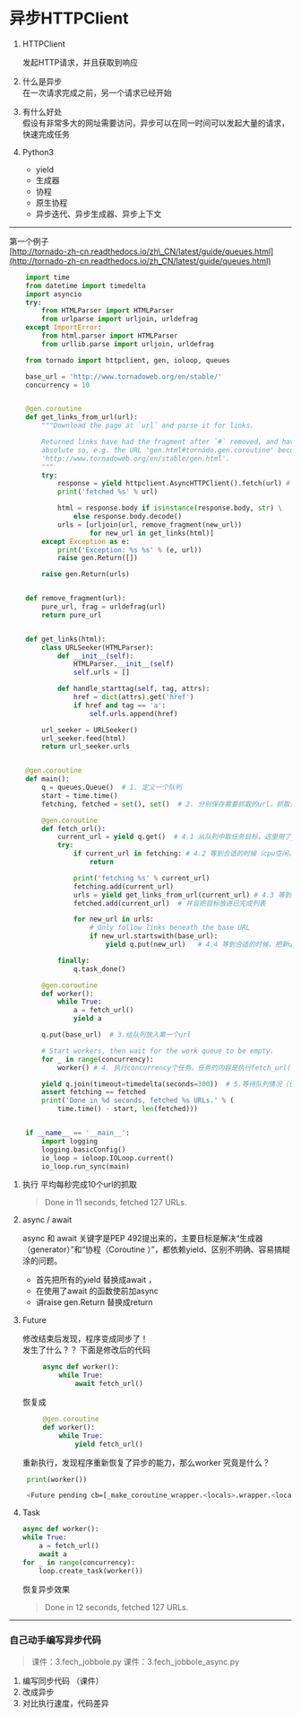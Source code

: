 # 异步HTTPClient

1. HTTPClient

   发起HTTP请求，并且获取到响应

2. 什么是异步  
    在一次请求完成之前，另一个请求已经开始

3. 有什么好处  
    假设有非常多大的网址需要访问，异步可以在同一时间可以发起大量的请求，快速完成任务

4. Python3

   * yield
   * 生成器
   * 协程
   * 原生协程
   * 异步迭代、异步生成器、异步上下文

---

第一个例子  
[http://tornado-zh-cn.readthedocs.io/zh\_CN/latest/guide/queues.html](http://tornado-zh-cn.readthedocs.io/zh_CN/latest/guide/queues.html)

```python
    import time
    from datetime import timedelta
    import asyncio
    try:
        from HTMLParser import HTMLParser
        from urlparse import urljoin, urldefrag
    except ImportError:
        from html.parser import HTMLParser
        from urllib.parse import urljoin, urldefrag

    from tornado import httpclient, gen, ioloop, queues

    base_url = 'http://www.tornadoweb.org/en/stable/'
    concurrency = 10


    @gen.coroutine
    def get_links_from_url(url):
        """Download the page at `url` and parse it for links.

        Returned links have had the fragment after `#` removed, and have been made
        absolute so, e.g. the URL 'gen.html#tornado.gen.coroutine' becomes
        'http://www.tornadoweb.org/en/stable/gen.html'.
        """
        try:
            response = yield httpclient.AsyncHTTPClient().fetch(url) # 发送http请求
            print('fetched %s' % url)

            html = response.body if isinstance(response.body, str) \
                else response.body.decode()
            urls = [urljoin(url, remove_fragment(new_url))
                    for new_url in get_links(html)]
        except Exception as e:
            print('Exception: %s %s' % (e, url))
            raise gen.Return([])

        raise gen.Return(urls)


    def remove_fragment(url):
        pure_url, frag = urldefrag(url)
        return pure_url


    def get_links(html):
        class URLSeeker(HTMLParser):
            def __init__(self):
                HTMLParser.__init__(self)
                self.urls = []

            def handle_starttag(self, tag, attrs):
                href = dict(attrs).get('href')
                if href and tag == 'a':
                    self.urls.append(href)

        url_seeker = URLSeeker()
        url_seeker.feed(html)
        return url_seeker.urls


    @gen.coroutine
    def main():
        q = queues.Queue()  # 1. 定义一个队列
        start = time.time()
        fetching, fetched = set(), set()  # 2. 分别保存需要抓取的url，抓取过的url ，思考：为什么用set？

        @gen.coroutine
        def fetch_url():
            current_url = yield q.get()  # 4.1 从队列中取任务目标，这里用了yield，所以取目标的时候交出cpu权限，另外一个任务也开始取
            try:
                if current_url in fetching: # 4.2 等到合适的时候（cpu空闲，或是某个任务的目标获取成功），开始处理
                    return

                print('fetching %s' % current_url)
                fetching.add(current_url)
                urls = yield get_links_from_url(current_url) # 4.3 等到合适的时候，开始从url中获取url（暂时不关注怎么获取的）
                fetched.add(current_url)  # 并且把目标放进已完成列表

                for new_url in urls:
                    # Only follow links beneath the base URL
                    if new_url.startswith(base_url):
                        yield q.put(new_url)   # 4.4 等到合适的时候，把新url放入队列，等待下一次循环的时候处理

            finally:
                q.task_done()

        @gen.coroutine
        def worker():
            while True:
                a = fetch_url()
                yield a

        q.put(base_url)  # 3.给队列放入第一个url

        # Start workers, then wait for the work queue to be empty.
        for _ in range(concurrency):
            worker() # 4. 执行concurrency个任务，任务的内容是执行fetch_url()

        yield q.join(timeout=timedelta(seconds=300))  # 5.等待队列情况（也就是任务完成了再进入下一步）
        assert fetching == fetched
        print('Done in %d seconds, fetched %s URLs.' % (
            time.time() - start, len(fetched)))


    if __name__ == '__main__':
        import logging
        logging.basicConfig()
        io_loop = ioloop.IOLoop.current()
        io_loop.run_sync(main)
```

1. 执行 平均每秒完成10个url的抓取

   > Done in 11 seconds, fetched 127 URLs.

2. async / await

   async 和 await 关键字是PEP 492提出来的，主要目标是解决“生成器（generator）”和“协程（Coroutine ）”，都依赖yield、区别不明确、容易搞糊涂的问题。

   * 首先把所有的yield 替换成await ，
   * 在使用了await 的函数使前加async 
   * 讲raise gen.Return 替换成return

3. Future

   修改结束后发现，程序变成同步了！  
    发生了什么？？ 下面是修改后的代码

   ```python
        async def worker():
            while True:
                await fetch_url()
   ```

   恢复成

   ```python
        @gen.coroutine
        def worker():
            while True:
                yield fetch_url()
   ```

   重新执行，发现程序重新恢复了异步的能力，那么worker 究竟是什么？

   ```python
    print(worker())
   ```

   ```bash
    <Future pending cb=[_make_coroutine_wrapper.<locals>.wrapper.<locals>.<lambda>() at tornado\gen.py:336]>
   ```

4. Task

   ```python
   async def worker():
   while True:
       a = fetch_url()
       await a
   for _ in range(concurrency):
       loop.create_task(worker())
   ```

   恢复异步效果

   > Done in 12 seconds, fetched 127 URLs.

---

### 自己动手编写异步代码

>课件：3.fech_jobbole.py
>课件：3.fech_jobbole_async.py


1. 编写同步代码 （课件）
2. 改成异步
3. 对比执行速度，代码差异



